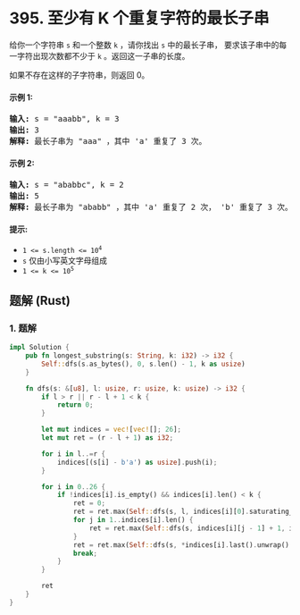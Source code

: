 # 395. 至少有 K 个重复字符的最长子串
给你一个字符串 `s` 和一个整数 `k` ，请你找出 `s` 中的最长子串， 要求该子串中的每一字符出现次数都不少于 `k` 。返回这一子串的长度。

如果不存在这样的子字符串，则返回 0。

#### 示例 1:
<pre>
<strong>输入:</strong> s = "aaabb", k = 3
<strong>输出:</strong> 3
<strong>解释:</strong> 最长子串为 "aaa" ，其中 'a' 重复了 3 次。
</pre>

#### 示例 2:
<pre>
<strong>输入:</strong> s = "ababbc", k = 2
<strong>输出:</strong> 5
<strong>解释:</strong> 最长子串为 "ababb" ，其中 'a' 重复了 2 次， 'b' 重复了 3 次。
</pre>

#### 提示:
* <code>1 <= s.length <= 10<sup>4</sup></code>
* `s` 仅由小写英文字母组成
* <code>1 <= k <= 10<sup>5</sup></code>

## 题解 (Rust)

### 1. 题解
```Rust
impl Solution {
    pub fn longest_substring(s: String, k: i32) -> i32 {
        Self::dfs(s.as_bytes(), 0, s.len() - 1, k as usize)
    }

    fn dfs(s: &[u8], l: usize, r: usize, k: usize) -> i32 {
        if l > r || r - l + 1 < k {
            return 0;
        }

        let mut indices = vec![vec![]; 26];
        let mut ret = (r - l + 1) as i32;

        for i in l..=r {
            indices[(s[i] - b'a') as usize].push(i);
        }

        for i in 0..26 {
            if !indices[i].is_empty() && indices[i].len() < k {
                ret = 0;
                ret = ret.max(Self::dfs(s, l, indices[i][0].saturating_sub(1), k));
                for j in 1..indices[i].len() {
                    ret = ret.max(Self::dfs(s, indices[i][j - 1] + 1, indices[i][j] - 1, k));
                }
                ret = ret.max(Self::dfs(s, *indices[i].last().unwrap() + 1, r, k));
                break;
            }
        }

        ret
    }
}
```
